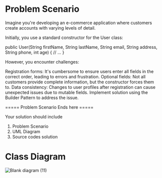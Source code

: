 # Problem Scenario

Imagine you're developing an e-commerce application where customers create accounts with varying levels of detail.

Initially, you use a standard constructor for the User class:

public User(String firstName, String lastName, String email,
           String address, String phone, int age) {
     // ...
}

However, you encounter challenges:

Registration forms: It's cumbersome to ensure users enter all fields in the correct order, leading to errors and frustration.
Optional fields: Not all customers provide complete information, but the constructor forces them to.
Data consistency: Changes to user profiles after registration can cause unexpected issues due to mutable fields.
Implement solution using the Builder Pattern to address the issue.

===== Problem Scenario Ends here =====

Your solution should include

1. Problem Scenario
2. UML Diagram
3. Source codes solution


# Class Diagram

![Blank diagram (11)](https://github.com/BabyleneRodriguez/softEng2_LabAss1_builderPattern/assets/142875371/4648f99d-65ee-48aa-9cf3-a94d9d7786a1)


